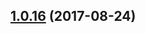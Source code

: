 <a name="1.0.16"></a>
## [1.0.16](https://github.com/merdmann/jsproject/compare/1.0.15...1.0.16) (2017-08-24)



